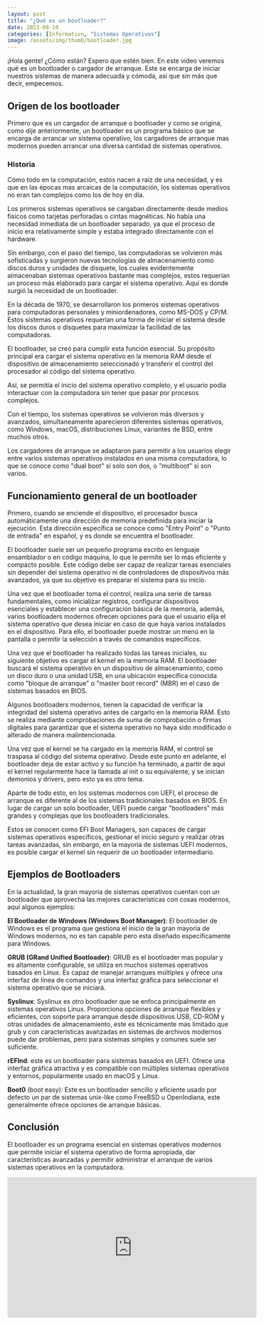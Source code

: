 ```yaml
---
layout: post
title: "¿Qué es un bootloader?"
date: 2023-08-10
categories: [Informativo, "Sistemas Operativos"]
image: /assets/img/thumb/bootloader.jpg
---
```


¡Hola gente! ¿Cómo están? Espero que estén bien. En este video veremos qué es un bootloader o cargador de arranque. Este se encarga de iniciar nuestros sistemas de manera adecuada y cómoda, así que sin más que  decir, empecemos.

## Origen de los bootloader

Primero que es un cargador de arranque o bootloader y como se origina, como dije anteriormente, un bootloader es un programa básico que se encarga de arrancar un sistema operativo, los cargadores de arranque mas modernos pueden arrancar una diversa cantidad de sistemas operativos.

### Historia

Cómo todo en la computación, estos nacen a raíz de una necesidad, y es que en las épocas mas arcaicas de la computación, los sistemas operativos no eran tan complejos como los de hoy en día. 

Los primeros sistemas operativos se cargaban directamente desde medios físicos como tarjetas perforadas o cintas magnéticas. No había una necesidad inmediata de un bootloader separado, ya que el proceso de inicio era relativamente simple y estaba integrado directamente con el hardware.

Sin embargo, con el paso del tiempo, las computadoras se volvieron más sofisticadas y surgieron nuevas tecnologías de almacenamiento como discos duros y unidades de disquete, los cuales evidentemente almacenaban sistemas operativos bastante mas complejos, estos requerían un proceso más elaborado
para cargar el sistema operativo. Aquí es donde surgió la necesidad de un bootloader.

En la década de 1970, se desarrollaron los primeros sistemas operativos para computadoras personales y miniordenadores, como MS-DOS y CP/M. Estos sistemas operativos requerían una forma de iniciar el sistema desde los discos duros o disquetes para maximizar la facilidad de las computadoras.

El bootloader, se creó para cumplir esta función esencial. Su propósito principal era cargar el sistema operativo en la memoria RAM desde el dispositivo de almacenamiento seleccionado y transferir el control del procesador al código del sistema operativo.

Así, se permitía el inicio del sistema operativo completo, y el usuario podía interactuar con la computadora sin tener que pasar por procesos complejos. 

Con el tiempo, los sistemas operativos se volvieron más diversos y avanzados, simultaneamente aparecieron diferentes sistemas operativos, como Windows, macOS, distribuciones Linux, variantes de BSD, entre muchos otros.

Los cargadores de arranque se adaptaron para permitir a los usuarios elegir entre varios sistemas operativos instalados en una misma computadora, lo que se conoce como "dual boot" si solo son dos, o "multiboot" si son varios.

## Funcionamiento general de un bootloader

Primero, cuando se enciende el dispositivo, el procesador busca automáticamente una dirección de memoria predefinida para iniciar la ejecución. Esta dirección específica se conoce como "Entry Point" o "Punto de entrada" en español, y es donde se encuentra el bootloader. 

El bootloader suele ser un pequeño programa escrito en lenguaje ensamblador o en código máquina, lo que le permite ser lo más eficiente y compacto posible. Este código debe ser capaz de realizar tareas esenciales sin depender del sistema operativo ni de controladores de dispositivos más avanzados, ya que su objetivo es preparar el sistema para su inicio.

Una vez que el bootloader toma el control, realiza una serie de tareas fundamentales, como inicializar registros,
configurar dispositivos esenciales y establecer una configuración básica de la memoria, además, varios bootloaders modernos ofrecen opciones para que el usuario elija el sistema operativo que desea iniciar en caso de que haya varios instalados en el dispositivo. Para ello, el bootloader puede mostrar un menú en la pantalla o permitir la selección a través de comandos específicos.

Una vez que el bootloader ha realizado todas las tareas iniciales, su siguiente objetivo es cargar el kernel en la memoria RAM. El bootloader buscará el sistema operativo en un dispositivo de almacenamiento, como un disco duro o una unidad USB, en una ubicación específica conocida como "bloque de arranque" o "master boot record" (MBR) en el caso de sistemas basados en BIOS.

Algunos bootloaders modernos, tienen la capacidad de verificar la integridad del sistema operativo antes de cargarlo en la memoria RAM. Esto se realiza mediante comprobaciones de suma de comprobación o firmas digitales para garantizar que el sistema operativo no haya sido modificado o alterado de manera  malintencionada.

Una vez que el kernel se ha cargado en la memoria RAM, el control se traspasa al código del sistema operativo. Desde este punto en adelante, el bootloader deja de estar activo y su función ha terminado, a partir de aqui el kernel regularmente hace la llamada al init o su equivalente, y se inician demonios y drivers, pero esto ya es
otro tema. 

Aparte de todo esto, en los sistemas modernos con UEFI, el proceso de arranque es diferente al de los sistemas tradicionales basados en BIOS. En lugar de cargar un solo bootloader, UEFI puede cargar "bootloaders" más grandes y complejas que los bootloaders tradicionales.

Estos se conocen como EFI Boot Managers, son capaces de cargar sistemas operativos específicos, gestionar el inicio seguro y realizar otras tareas avanzadas, sin embargo, en la mayoria de sistemas UEFI modernos, es posible cargar el kernel sin requerir de un bootloader intermediario.

## Ejemplos de Bootloaders

En la actualidad, la gran mayoría de sistemas operativos cuentan con un bootloader que aprovecha las mejores características con cosas modernos, aquí algunos ejemplos:

**El Bootloader de Windows (Windows Boot Manager)**: El bootloader de Windows es el programa que gestiona el inicio de la gran mayoria de Windows modernos, no es tan capable pero esta diseñado especificamente para Windows.

**GRUB (GRand Unified Bootloader)**: GRUB es el bootloader mas popular y es altamente configurable,  se utiliza en muchos sistemas operativos basados en Linux. Es capaz de manejar arranques múltiples y ofrece una interfaz de línea de comandos y una interfaz gráfica para seleccionar el sistema operativo que se iniciará.

**Syslinux**: Syslinux es otro bootloader que se enfoca principalmente en sistemas operativos Linux. Proporciona opciones de arranque flexibles y eficientes, con soporte para arranque desde dispositivos USB, CD-ROM y otras unidades de almacenamiento, este es técnicamente mas limitado que grub y con características avanzadas en sistemas de archivos modernos puede dar problemas, pero para sistemas simples y comunes suele ser suficiente.

**rEFInd**: este es un bootloader para sistemas basados en UEFI. Ofrece una interfaz gráfica atractiva y es compatible con múltiples sistemas operativos y entornos, popularmente usado en macOS y Linux.

**Boot0** (boot easy): Este es un bootloader sencillo y eficiente usado por defecto un par de sistemas unix-like como FreeBSD u OpenIndiana, este generalmente ofrece opciones de arranque básicas. 

## Conclusión

El bootloader es un programa esencial en sistemas operativos modernos que permite iniciar el sistema operativo de forma apropiada, dar características avanzadas y permitir administrar el arranque de varios
sistemas operativos en la computadora.

<iframe width="560" height="315" class="ytvideo" src="https://www.youtube-nocookie.com/embed/Jgjz64H3BVc?si=s6KBDVWeLFTrfTvW" title="YouTube video player" frameborder="0" allow="accelerometer; autoplay; clipboard-write; encrypted-media; gyroscope; picture-in-picture; web-share" referrerpolicy="strict-origin-when-cross-origin" allowfullscreen></iframe>